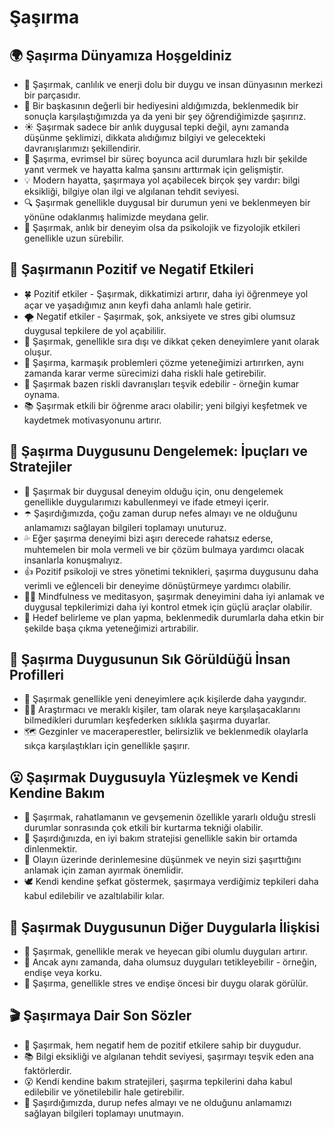# Şaşırma

## 🌍 Şaşırma Dünyamıza Hoşgeldiniz

* 🔎 Şaşırmak, canlılık ve enerji dolu bir duygu ve insan dünyasının merkezi bir parçasıdır.
* 🌟 Bir başkasının değerli bir hediyesini aldığımızda, beklenmedik bir sonuçla karşılaştığımızda ya da yeni bir şey öğrendiğimizde şaşırırız.
* ☀️ Şaşırmak sadece bir anlık duygusal tepki değil, aynı zamanda düşünme şeklimizi, dikkata alıdığımız bilgiyi ve gelecekteki davranışlarımızı şekillendirir.
* 🌈 Şaşırma, evrimsel bir süreç boyunca acil durumlara hızlı bir şekilde yanıt vermek ve hayatta kalma şansını arttırmak için gelişmiştir.
* 💡 Modern hayatta, şaşırmaya yol açabilecek birçok şey vardır: bilgi eksikliği, bilgiye olan ilgi ve algılanan tehdit seviyesi.
* 🔍 Şaşırmak genellikle duygusal bir durumun yeni ve beklenmeyen bir yönüne odaklanmış halimizde meydana gelir.
* 🎈 Şaşırmak, anlık bir deneyim olsa da psikolojik ve fizyolojik etkileri genellikle uzun sürebilir.

## 💫 Şaşırmanın Pozitif ve Negatif Etkileri

* 🍀 Pozitif etkiler - Şaşırmak, dikkatimizi artırır, daha iyi öğrenmeye yol açar ve yaşadığımız anın keyfi daha anlamlı hale getirir.
* 🌪️ Negatif etkiler - Şaşırmak, şok, anksiyete ve stres gibi olumsuz duygusal tepkilere de yol açabililir.
* 🏁 Şaşırmak, genellikle sıra dışı ve dikkat çeken deneyimlere yanıt olarak oluşur.
* 🎯 Şaşırma, karmaşık problemleri çözme yeteneğimizi artırırken, aynı zamanda karar verme sürecimizi daha riskli hale getirebilir.
* 🏹 Şaşırmak bazen riskli davranışları teşvik edebilir - örneğin kumar oynama.
* 📚 Şaşırmak etkili bir öğrenme aracı olabilir; yeni bilgiyi keşfetmek ve kaydetmek motivasyonunu artırır.

## 🚀 Şaşırma Duygusunu Dengelemek: İpuçları ve Stratejiler

* 🌱 Şaşırmak bir duygusal deneyim olduğu için, onu dengelemek genellikle duygularımızı kabullenmeyi ve ifade etmeyi içerir.
* ☂️ Şaşırdığımızda, çoğu zaman durup nefes almayı ve ne olduğunu anlamamızı sağlayan bilgileri toplamayı unuturuz.
* 💦 Eğer şaşırma deneyimi bizi aşırı derecede rahatsız ederse, muhtemelen bir mola vermeli ve bir çözüm bulmaya yardımcı olacak insanlarla konuşmalıyız.
* 👍 Pozitif psikoloji ve stres yönetimi teknikleri, şaşırma duygusunu daha verimli ve eğlenceli bir deneyime dönüştürmeye yardımcı olabilir.
* 🧘‍♀️ Mindfulness ve meditasyon, şaşırmak deneyimini daha iyi anlamak ve duygusal tepkilerimizi daha iyi kontrol etmek için güçlü araçlar olabilir.
* 🎯 Hedef belirleme ve plan yapma, beklenmedik durumlarla daha etkin bir şekilde başa çıkma yeteneğimizi artırabilir.

## 🔎 Şaşırma Duygusunun Sık Görüldüğü İnsan Profilleri

* 🎈 Şaşırmak genellikle yeni deneyimlere açık kişilerde daha yaygındır.
* 🕵️‍♂️ Araştırmacı ve meraklı kişiler, tam olarak neye karşılaşacaklarını bilmedikleri durumları keşfederken sıklıkla şaşırma duyarlar.
* 🗺️ Gezginler ve maceraperestler, belirsizlik ve beklenmedik olaylarla sıkça karşılaştıkları için genellikle şaşırır.

## 😮 Şaşırmak Duygusuyla Yüzleşmek ve Kendi Kendine Bakım

* 🌈 Şaşırmak, rahatlamanın ve gevşemenin özellikle yararlı olduğu stresli durumlar sonrasında çok etkili bir kurtarma tekniği olabilir.
* 🌴 Şaşırdığınızda, en iyi bakım stratejisi genellikle sakin bir ortamda dinlenmektir.
* 🎈 Olayın üzerinde derinlemesine düşünmek ve neyin sizi şaşırttığını anlamak için zaman ayırmak önemlidir.
* 🕊️ Kendi kendine şefkat göstermek, şaşırmaya verdiğimiz tepkileri daha kabul edilebilir ve azaltılabilir kılar.

## 💓 Şaşırmak Duygusunun Diğer Duygularla İlişkisi

* 🌳 Şaşırmak, genellikle merak ve heyecan gibi olumlu duyguları artırır.
* 🍁 Ancak aynı zamanda, daha olumsuz duyguları tetikleyebilir - örneğin, endişe veya korku.
* 🍂 Şaşırma, genellikle stres ve endişe öncesi bir duygu olarak görülür.

## 🎬 Şaşırmaya Dair Son Sözler

* 🌈 Şaşırmak, hem negatif hem de pozitif etkilere sahip bir duygudur.
* 📚 Bilgi eksikliği ve algılanan tehdit seviyesi, şaşırmayı teşvik eden ana faktörlerdir.
* 😮 Kendi kendine bakım stratejileri, şaşırma tepkilerini daha kabul edilebilir ve yönetilebilir hale getirebilir.
* 🚀 Şaşırdığımızda, durup nefes almayı ve ne olduğunu anlamamızı sağlayan bilgileri toplamayı unutmayın.
